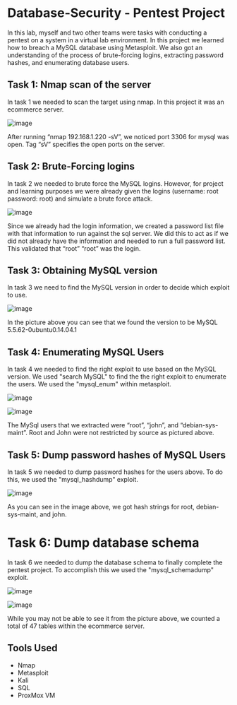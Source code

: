 # Database-Security - Pentest Project

In this lab, myself and two other teams were tasks with conducting a pentest on a system in a virtual lab environment. In this project we learned how to breach a MySQL database using Metasploit. We also got an understanding of the process of brute-forcing logins, extracting password hashes, and enumerating database users.

## Task 1: Nmap scan of the server
In task 1 we needed to scan the target using nmap. In this project it was an ecommerce server. 

![image](https://github.com/user-attachments/assets/a771e8d9-2523-4e16-9aa2-630d7d3e648a)

After running “nmap 192.168.1.220 -sV”, we noticed port 3306 for mysql was open. Tag “sV” specifies the open ports on the server.

## Task 2: Brute-Forcing logins

In task 2 we needed to brute force the MySQL logins. Howevor, for project and learning purposes we were already given the logins (username: root password: root) and simulate a brute force attack. 

![image](https://github.com/user-attachments/assets/5ff424bd-6d7d-4c33-a654-30db147c99e5)

Since we already had the login information, we created a password list file with that information to run against the sql server. We did this to act as if we did not already have the information and needed to run a full password list. This validated that “root” “root” was the login. 

## Task 3: Obtaining MySQL version

In task 3 we need to find the MySQL version in order to decide which exploit to use. 

![image](https://github.com/user-attachments/assets/28e49b25-b0bb-4f32-afaf-fd2a6ceb0504)

In the picture above you can see that we found the version to be MySQL 5.5.62-0ubuntu0.14.04.1

## Task 4: Enumerating MySQL Users

In task 4 we needed to find the right exploit to use based on the MySQL version. We used "search MySQL" to find the the right exploit to enumerate the users. We used the "mysql_enum" within metasploit. 

![image](https://github.com/user-attachments/assets/4cb8a3e8-be95-49c3-ba68-149fcb478246)

![image](https://github.com/user-attachments/assets/23cb9063-75ce-4f83-82e0-0a818815d3d3)

The MySql users that we extracted were “root”, “john”, and “debian-sys-maint”. Root and John were not restricted by source as pictured above.

## Task 5: Dump password hashes of MySQL Users

In task 5 we needed to dump password hashes for the users above. To do this, we used the "mysql_hashdump" exploit. 

![image](https://github.com/user-attachments/assets/5984bf6f-ac0f-4ac2-9c35-2d575fca9d0d)

As you can see in the image above, we got hash strings for root, debian-sys-maint, and john. 

# Task 6: Dump database schema

In task 6 we needed to dump the database schema to finally complete the pentest project. To accomplish this we used the "mysql_schemadump" exploit. 

![image](https://github.com/user-attachments/assets/2602496f-f51a-4add-b5a8-ec9f2fc7d15c)

![image](https://github.com/user-attachments/assets/16e844bc-3ebf-4733-9994-b74f03401753)

While you may not be able to see it from the picture above, we counted a total of 47 tables within the ecommerce server. 

## Tools Used
 - Nmap
 - Metasploit
 - Kali
 - SQL
 - ProxMox VM




